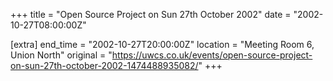 +++
title = "Open Source Project on Sun 27th October 2002"
date = "2002-10-27T08:00:00Z"

[extra]
end_time = "2002-10-27T20:00:00Z"
location = "Meeting Room 6, Union North"
original = "https://uwcs.co.uk/events/open-source-project-on-sun-27th-october-2002-1474488935082/"
+++



